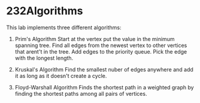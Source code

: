 # 232Algorithms

This lab implements three different algorithms:

1. Prim's Algorithm
  Start at the vertex put the value in the minimum spanning tree. Find all edges from the newest vertex to other vertices that 
  arent't in the tree. Add edges to the priority queue. Pick the edge with the longest length.
  
 2. Kruskal's Algorithm
  Find the smallest nuber of edges anywhere and add it as long as it doesn't create a cycle.
  
  
 3. Floyd-Warshall Algorithm
    Finds the shortest path in a weighted graph by finding the shortest paths among all pairs of vertices.
